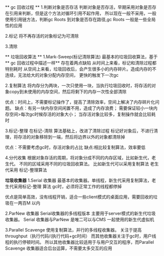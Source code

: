 ** gc 回收过程 **
1.判断对象是否存活
判断对象是否存活，早期采用对象是否存在引用来判断，但是这个方法对循环引用不起作用，
所以现在一般不采用，一般使用引用链方法，判断gc Roots 到对象是否存在路径,gc Roots 一般是一些全局性的应用

2.标记
将不再存活的对象标记为可清除

3.清除

** 垃圾回收算法 **
1.Mark-Sweep(标记清除算法)
最基本的垃圾回收算法，基于** gc 回收过程中描述一样**
存在着两点缺陷
从时间上来看，标记和清除过程都特别耗时
从空间上来看，垃圾回收后，会产生很多小的内存碎片。造成内存的不连续，无法给大的对象分配内存空间，
更快的触发下一次gc

2.复制算法
将内存分为两块，一次只使用一块，当执行垃圾回收时，将存活的对象copy到未使用的内存空间，然后将剩下的内存一次性全部清除

优点：时间上，不需要标记操作了，提高了清除效率，空间上解决了内存碎片化问题。
缺点：有另一块内存空间闲置不用，造成了内存浪费；
需要保证较小一块内存空间>每次gc时候存活的对象大小；
当存活对象比较多，复制操作就会比较耗时

3.标记-整理
在标记-清除 算法基础上，改进了清除过程
标记好对象后，不进行清理，将存活的对象移除到一端，然后将边界以外的对象都清除掉

优点：不需要考虑gc时，存活对象的占比
缺点:相比较复制算法，效率要低

4.分代收集
根据对象存活的周期，将对象分成不同的内存区域，比如新生代，老生代。
不同的区域采用不同的垃圾回收算法。
比如新生代可以采用复制算法
老生代采用 标记-整理算法

**垃圾收集器**
1.Serial 收集器
最基本的收集器。单线程，新生代采用复制算法，老生代采用标记-整理 算法
gc时，必须将正常工作的线程都停掉

优点是简单高效，没有线程开销，适合一些client模式的桌面应用，需要回收的垃圾在一两百M 以内

2.ParNew 收集器
Serial收集器的多线程版本
主要用于server模式的新生代垃圾收集器。
Serial 收集器与ParNew 是唯二可以与CMS 一起使用的新生代虚拟机

3.Parallel Scavenge
使用复制算法，并行的多线程收集器。
关注于提高throughput（执行代码/(执行代码+gc时间）
而其他收集器关注于gc时，用户线程的执行停顿时间。
所以其他收集器比较适用于与用户交互的程序，而Parallel Scavenge 收集器适合后台运算，不需要太多交互的应用
